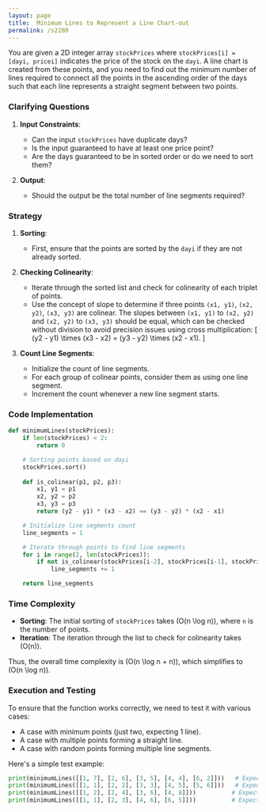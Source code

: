 ```yaml
---
layout: page
title:  Minimum Lines to Represent a Line Chart-out
permalink: /s2280
---
```


You are given a 2D integer array `stockPrices` where `stockPrices[i] = [dayi, pricei]` indicates the price of the stock on the `dayi`. A line chart is created from these points, and you need to find out the minimum number of lines required to connect all the points in the ascending order of the days such that each line represents a straight segment between two points.

### Clarifying Questions

1. **Input Constraints**:
    - Can the input `stockPrices` have duplicate days?
    - Is the input guaranteed to have at least one price point?
    - Are the days guaranteed to be in sorted order or do we need to sort them?

2. **Output**:
    - Should the output be the total number of line segments required?

### Strategy

1. **Sorting**:
    - First, ensure that the points are sorted by the `dayi` if they are not already sorted.
    
2. **Checking Colinearity**:
    - Iterate through the sorted list and check for colinearity of each triplet of points. 
    - Use the concept of slope to determine if three points `(x1, y1)`, `(x2, y2)`, `(x3, y3)` are colinear. The slopes between `(x1, y1)` to `(x2, y2)` and `(x2, y2)` to `(x3, y3)` should be equal, which can be checked without division to avoid precision issues using cross multiplication:
        \[
        (y2 - y1) \times (x3 - x2) = (y3 - y2) \times (x2 - x1).
        \]

3. **Count Line Segments**:
    - Initialize the count of line segments.
    - For each group of colinear points, consider them as using one line segment.
    - Increment the count whenever a new line segment starts.

### Code Implementation

```python
def minimumLines(stockPrices):
    if len(stockPrices) < 2:
        return 0

    # Sorting points based on dayi
    stockPrices.sort()
    
    def is_colinear(p1, p2, p3):
        x1, y1 = p1
        x2, y2 = p2
        x3, y3 = p3
        return (y2 - y1) * (x3 - x2) == (y3 - y2) * (x2 - x1)

    # Initialize line segments count
    line_segments = 1

    # Iterate through points to find line segments
    for i in range(2, len(stockPrices)):
        if not is_colinear(stockPrices[i-2], stockPrices[i-1], stockPrices[i]):
            line_segments += 1

    return line_segments
```

### Time Complexity

- **Sorting**: The initial sorting of `stockPrices` takes \(O(n \log n)\), where `n` is the number of points.
- **Iteration**: The iteration through the list to check for colinearity takes \(O(n)\).

Thus, the overall time complexity is \(O(n \log n + n)\), which simplifies to \(O(n \log n)\).

### Execution and Testing

To ensure that the function works correctly, we need to test it with various cases:
- A case with minimum points (just two, expecting 1 line).
- A case with multiple points forming a straight line.
- A case with random points forming multiple line segments.

Here's a simple test example:

```python
print(minimumLines([[1, 7], [2, 6], [3, 5], [4, 4], [6, 2]]))   # Expected: 1
print(minimumLines([[1, 1], [2, 2], [3, 3], [4, 5], [5, 6]]))   # Expected: 2
print(minimumLines([[1, 2], [2, 4], [3, 6], [4, 8]]))          # Expected: 1
print(minimumLines([[1, 1], [2, 3], [4, 6], [6, 5]]))          # Expected: 2
```
